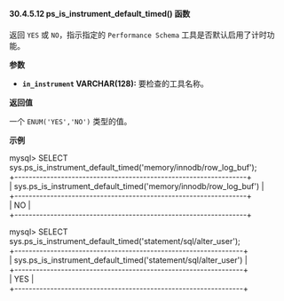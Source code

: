 #### 30.4.5.12 ps_is_instrument_default_timed() 函数

返回 `YES` 或 `NO`，指示指定的 `Performance Schema` 工具是否默认启用了计时功能。

**参数**

- **`in_instrument` VARCHAR(128):** 要检查的工具名称。

**返回值**

一个 `ENUM('YES','NO')` 类型的值。

**示例**

mysql> SELECT sys.ps_is_instrument_default_timed('memory/innodb/row_log_buf');  
+-----------------------------------------------------------------+  
| sys.ps_is_instrument_default_timed('memory/innodb/row_log_buf') |  
+-----------------------------------------------------------------+  
| NO                                                              |  
+-----------------------------------------------------------------+  

mysql> SELECT sys.ps_is_instrument_default_timed('statement/sql/alter_user');  
+----------------------------------------------------------------+  
| sys.ps_is_instrument_default_timed('statement/sql/alter_user') |  
+----------------------------------------------------------------+  
| YES                                                            |  
+----------------------------------------------------------------+  